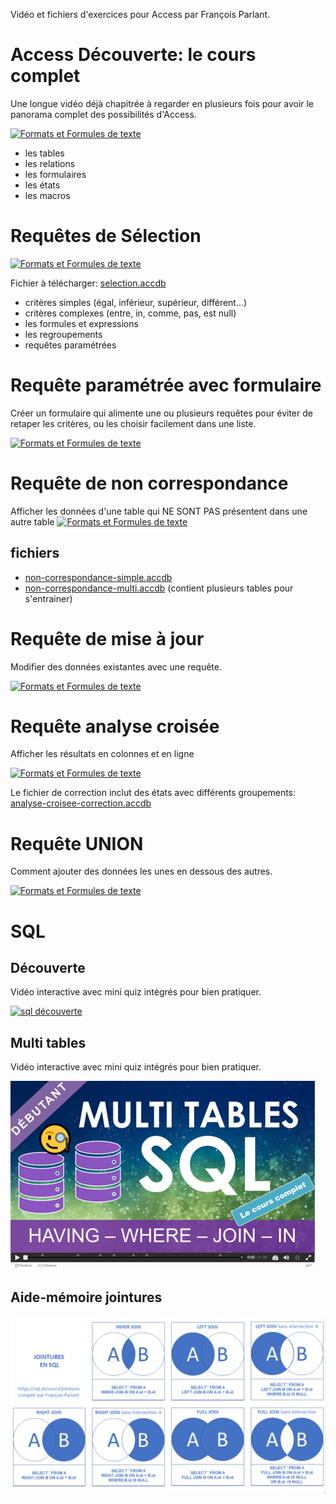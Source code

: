 
Vidéo et fichiers d'exercices pour Access par François Parlant.


# Access Découverte: le cours complet

Une longue vidéo déjà chapitrée à regarder en plusieurs fois pour avoir le panorama complet des possibilités d'Access.

[![Formats et Formules de texte](https://i.ytimg.com/vi/-kgEwheLY4M/hqdefault.jpg)](
https://www.youtube.com/watch?v=-kgEwheLY4M)


* les tables
* les relations
* les formulaires
* les états
* les macros


# Requêtes de Sélection

[![Formats et Formules de texte](https://i.ytimg.com/vi/bpn-FNdlkPk/hqdefault.jpg)](
https://www.youtube.com/watch?v=bpn-FNdlkPk)


Fichier à télécharger: [selection.accdb](https://github.com/fxpar/Cours/raw/main/access/selection.accdb)


* critères simples (égal, inférieur, supérieur, différent...)
* critères complexes (entre, in, comme, pas, est null)
* les formules et expressions
* les regroupements
* requêtes paramétrées



# Requête paramétrée avec formulaire

Créer un formulaire qui alimente une ou plusieurs requêtes pour éviter de retaper les critères, ou les choisir facilement dans une liste.

[![Formats et Formules de texte](https://i.ytimg.com/vi/gS0wcWbw6Co/hqdefault.jpg)](
https://www.youtube.com/watch?v=gS0wcWbw6Co)



# Requête de non correspondance

Afficher les données d'une table qui NE SONT PAS présentent dans une autre table
[![Formats et Formules de texte](https://i.ytimg.com/vi/gPHnTbcwTtM/hqdefault.jpg)](
https://www.youtube.com/watch?v=gPHnTbcwTtM)

## fichiers

* [non-correspondance-simple.accdb](https://github.com/fxpar/Cours/raw/main/access/non-correspondance-simple.accdb)
* [non-correspondance-multi.accdb](https://github.com/fxpar/Cours/raw/main/access/non-correspondance-multi.accdb) (contient plusieurs tables pour s'entrainer)


# Requête de mise à jour

Modifier des données existantes avec une requête.

[![Formats et Formules de texte](https://i.ytimg.com/vi/iNsyjBTWqIk/hqdefault.jpg)](
https://www.youtube.com/watch?v=iNsyjBTWqIk)



# Requête analyse croisée

Afficher les résultats en colonnes et en ligne

[![Formats et Formules de texte](https://i.ytimg.com/vi/pcGUqwRZsP8/hqdefault.jpg)](
https://www.youtube.com/watch?v=pcGUqwRZsP8)

Le fichier de correction inclut des états avec différents groupements: [analyse-croisee-correction.accdb](https://github.com/fxpar/Cours/raw/main/access/analyse-croisee-correction.accdb)

# Requête UNION

Comment ajouter des données les unes en dessous des autres.

[![Formats et Formules de texte](https://i.ytimg.com/vi/CtjkSMYYVa4/hqdefault.jpg)](
https://www.youtube.com/watch?v=CtjkSMYYVa4)



# SQL

## Découverte

Vidéo interactive avec mini quiz intégrés pour bien pratiquer.

 [![sql découverte](https://raw.githubusercontent.com/fxpar/h5p-apps/main/apps/decouverte-sql/Image.png)](https://fxpar.github.io/h5p-apps/apps/decouverte-sql/)


## Multi tables

Vidéo interactive avec mini quiz intégrés pour bien pratiquer.


 [![Sql Multi tables](https://raw.githubusercontent.com/fxpar/h5p-apps/main/apps/sql-multi-tables/Image.png)](https://fxpar.github.io/h5p-apps/apps/sql-multi-tables/)


## Aide-mémoire jointures

![jointures](https://github.com/fxpar/Cours/blob/main/access/jointures.png?raw=true)





